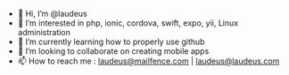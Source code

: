- 👋 Hi, I’m @laudeus
- 👀 I’m interested in php, ionic, cordova, swift, expo, yii, Linux administration
- 🌱 I’m currently learning how to properly use github
- 💞️ I’m looking to collaborate on creating mobile apps
- 📫 How to reach me : laudeus@mailfence.com | laudeus@laudeus.com

<!---
laudeus/laudeus is a ✨ special ✨ repository because its `README.md` (this file) appears on your GitHub profile.
You can click the Preview link to take a look at your changes.
--->
